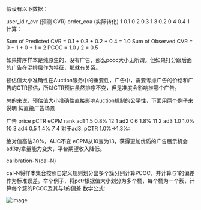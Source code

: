 假设有以下数据：

user_id	r_cvr (预测 CVR)	order_coa (实际转化)
1	0.1	0
2	0.3	1
3	0.2	0
4	0.4	1
计算：

Sum of Predicted CVR = 0.1 + 0.3 + 0.2 + 0.4 = 1.0
Sum of Observed CVR = 0 + 1 + 0 + 1 = 2
PCOC = 1.0 / 2 = 0.5


如果排序样本是纯原生的，没有广告，那么pcoc大小无所谓。但如果打分跟后面的广告在混排层作为特征，那就有关系。

预估值大小准确性在Auction服务中的重要性，广告中，需要考虑广告的价格和广告的CTR预估，所以CTR预估虽然排序不变，但是准度会影响推哪个广告。

总的来说，预估值大小准确性直接影响Auction机制的公平性，下面用两个例子来说明
纯直投广告场景

广告	price	pCTR	eCPM	rank
ad1	1.5	0.8%	12	1
ad2	0.6	1.8%	11	2
ad3	1.0	1.0%	10	3
ad4	0.5	1.4%	7	4
对于ad3: pCTR 1.0%->1.3%:

绝对值高估30%，AUC不变
eCPM从10变为13，获得更加优质的广告展示机会
ad3的拿量能力变大，平台期望收入降低。 

calibration-N(cal-N)

cal-N将样本集合按照自定义规则划分出多个簇分别计算PCOC，并计算与1的偏差作为标准误差。举个例子，将pctr根据值大小划分为多个桶，每个桶为一个簇，计算每个簇的PCOC及其与1的偏差 数学公式:

![image](https://github.com/user-attachments/assets/ba6eba07-1cb9-4f52-947a-e667821d4c13)
